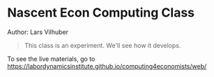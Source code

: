 Nascent Econ Computing Class
============================

Author: Lars Vilhuber

> This class is an experiment. We'll see how it develops.

To see the live materials, go to https://labordynamicsinstitute.github.io/computing4economists/web/
